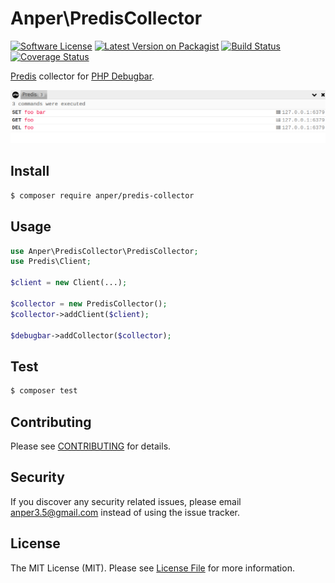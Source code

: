 # Anper\PredisCollector

[![Software License][ico-license]](LICENSE.md)
[![Latest Version on Packagist][ico-version]][link-packagist]
[![Build Status][ico-travis]][link-travis]
[![Coverage Status][ico-coverage]][link-coverage]

[Predis](https://github.com/nrk/predis) collector for [PHP Debugbar](https://github.com/maximebf/php-debugbar).

![Screenshot](screenshot.png)

## Install

``` bash
$ composer require anper/predis-collector
```

## Usage

``` php
use Anper\PredisCollector\PredisCollector;
use Predis\Client;

$client = new Client(...);

$collector = new PredisCollector();
$collector->addClient($client);

$debugbar->addCollector($collector);
```

## Test

``` bash
$ composer test
```

## Contributing

Please see [CONTRIBUTING](CONTRIBUTING.md) for details.

## Security

If you discover any security related issues, please email anper3.5@gmail.com instead of using the issue tracker.

## License

The MIT License (MIT). Please see [License File](LICENSE.md) for more information.

[ico-version]: https://img.shields.io/packagist/v/anper/predis-collector.svg?style=flat-square
[ico-license]: https://img.shields.io/badge/license-MIT-brightgreen.svg?style=flat-square
[ico-travis]: https://img.shields.io/travis/perevoshchikov/predis-collector/master.svg?style=flat-square
[ico-coverage]: https://img.shields.io/coveralls/github/perevoshchikov/predis-collector/master.svg?style=flat-square

[link-packagist]: https://packagist.org/packages/anper/predis-collector
[link-travis]: https://travis-ci.org/perevoshchikov/predis-collector
[link-coverage]: https://coveralls.io/github/perevoshchikov/predis-collector?branch=master
